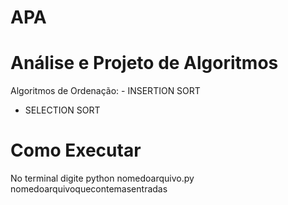# APA
# Análise e Projeto de Algoritmos
Algoritmos de Ordenação: - INSERTION SORT
 - SELECTION SORT
                        
# Como Executar
No terminal digite python nomedoarquivo.py nomedoarquivoquecontemasentradas
